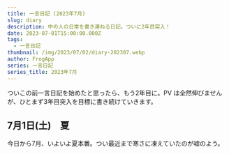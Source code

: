 ```yaml
---
title: 一言日記 (2023年7月)
slug: diary
description: 中の人の日常を書き連ねる日記。ついに2年目突入！
date: 2023-07-01T15:00:00.000Z
tags:
  - 一言日記
thumbnail: /img/2023/07/02/diary-202307.webp
author: FrogApp
series: 一言日記
series_title: 2023年7月
---
```


ついこの前一言日記を始めたと思ったら、もう2年目に。PV は全然伸びませんが、ひとまず3年目突入を目標に書き続けていきます。

## 7月1日(土)　夏

今日から7月、いよいよ夏本番。つい最近まで寒さに凍えていたのが嘘のよう。

